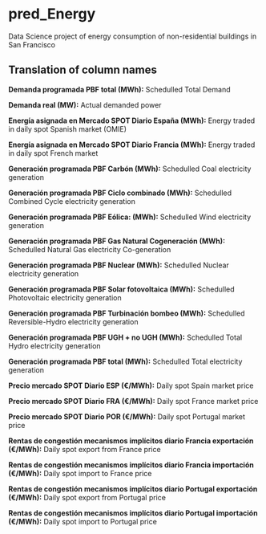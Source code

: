 # pred_Energy
Data Science project of energy consumption of non-residential buildings in San Francisco 

## Translation of column names

**Demanda programada PBF total (MWh):** Schedulled Total Demand

**Demanda real (MW):** Actual demanded power

**Energía asignada en Mercado SPOT Diario España (MWh):** Energy traded in daily spot Spanish market (OMIE)

**Energía asignada en Mercado SPOT Diario Francia (MWh):** Energy traded in daily spot French market

**Generación programada PBF Carbón (MWh):** Schedulled Coal electricity generation

**Generación programada PBF Ciclo combinado (MWh):** Schedulled Combined Cycle electricity generation

**Generación programada PBF Eólica: (MWh):** Schedulled Wind electricity generation

**Generación programada PBF Gas Natural Cogeneración (MWh):** Schedulled Natural Gas electricity Co-generation

**Generación programada PBF Nuclear (MWh):** Schedulled Nuclear electricity generation

**Generación programada PBF Solar fotovoltaica (MWh):** Schedulled Photovoltaic electricity generation

**Generación programada PBF Turbinación bombeo (MWh):** Schedulled Reversible-Hydro electricity generation

**Generación programada PBF UGH + no UGH (MWh):** Schedulled Total Hydro electricity generation

**Generación programada PBF total (MWh):** Schedulled Total electricity generation

**Precio mercado SPOT Diario ESP (€/MWh):** Daily spot Spain market price

**Precio mercado SPOT Diario FRA (€/MWh):** Daily spot France market price 

**Precio mercado SPOT Diario POR (€/MWh):** Daily spot Portugal market price

**Rentas de congestión mecanismos implícitos diario Francia exportación (€/MWh):** Daily spot export from France price

**Rentas de congestión mecanismos implícitos diario Francia importación (€/MWh):** Daily spot import to France price

**Rentas de congestión mecanismos implícitos diario Portugal exportación (€/MWh):** Daily spot export from Portugal price

**Rentas de congestión mecanismos implícitos diario Portugal importación (€/MWh):** Daily spot import to Portugal price
